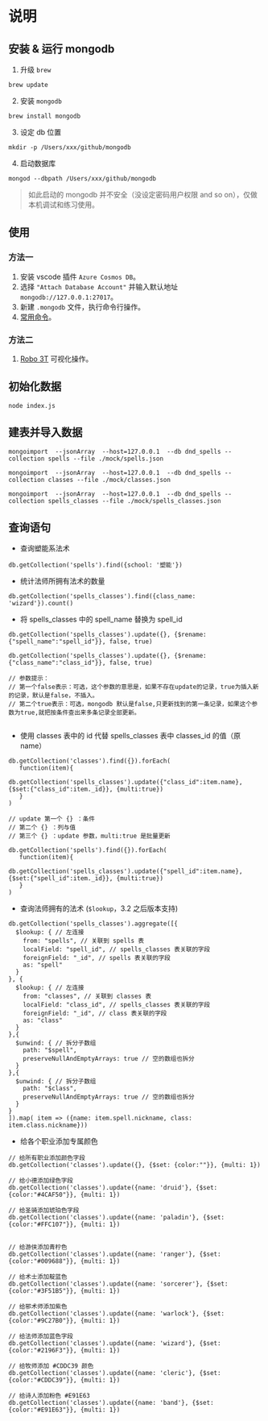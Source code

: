 # 说明

## 安装 & 运行 mongodb

1. 升级 `brew`

```
brew update
```

2. 安装 `mongodb`

```
brew install mongodb
```

3. 设定 db 位置

```
mkdir -p /Users/xxx/github/mongodb
```

4. 启动数据库
```
mongod --dbpath /Users/xxx/github/mongodb
```

> 如此启动的 mongodb 并不安全（没设定密码用户权限 and so on），仅做本机调试和练习使用。

## 使用

### 方法一

1. 安装 vscode 插件 `Azure Cosmos DB`。
2. 选择 `"Attach Database Account"` 并输入默认地址 `mongodb://127.0.0.1:27017`。
3. 新建 `.mongodb` 文件，执行命令行操作。
4. [常用命令](https://www.jianshu.com/p/0a52c672ae78)。


### 方法二

1. [Robo 3T](https://robomongo.org/download) 可视化操作。

## 初始化数据

```
node index.js
```

## 建表并导入数据

```
mongoimport  --jsonArray  --host=127.0.0.1  --db dnd_spells --collection spells --file ./mock/spells.json

mongoimport  --jsonArray  --host=127.0.0.1  --db dnd_spells --collection classes --file ./mock/classes.json

mongoimport  --jsonArray  --host=127.0.0.1  --db dnd_spells --collection spells_classes --file ./mock/spells_classes.json

```

## 查询语句

- 查询塑能系法术

```
db.getCollection('spells').find({school: '塑能'})
```

- 统计法师所拥有法术的数量

```
db.getCollection('spells_classes').find({class_name: 'wizard'}).count()
```

- 将 spells_classes 中的 spell_name 替换为 spell_id

```
db.getCollection('spells_classes').update({}, {$rename:{"spell_name":"spell_id"}}, false, true)

db.getCollection('spells_classes').update({}, {$rename:{"class_name":"class_id"}}, false, true)

// 参数提示：
// 第一个false表示：可选，这个参数的意思是，如果不存在update的记录，true为插入新的记录，默认是false，不插入。
// 第二个true表示：可选，mongodb 默认是false,只更新找到的第一条记录，如果这个参数为true,就把按条件查出来多条记录全部更新。


```

- 使用 classes 表中的 id 代替 spells_classes 表中 classes_id 的值（原 name）

```
db.getCollection('classes').find({}).forEach(
   function(item){                
       db.getCollection('spells_classes').update({"class_id":item.name},{$set:{"class_id":item._id}}, {multi:true})
   }
)

// update 第一个 {} ：条件
// 第二个 {} ：列与值
// 第三个 {} ：update 参数，multi:true 是批量更新

db.getCollection('spells').find({}).forEach(
   function(item){                
       db.getCollection('spells_classes').update({"spell_id":item.name},{$set:{"spell_id":item._id}}, {multi:true})
   }
)
```

- 查询法师拥有的法术 (`$lookup`，3.2 之后版本支持)

```
db.getCollection('spells_classes').aggregate([{
  $lookup: { // 左连接
    from: "spells", // 关联到 spells 表
    localField: "spell_id", // spells_classes 表关联的字段
    foreignField: "_id", // spells 表关联的字段
    as: "spell"
  }
}, {
  $lookup: { // 左连接
    from: "classes", // 关联到 classes 表
    localField: "class_id", // spells_classes 表关联的字段
    foreignField: "_id", // class 表关联的字段
    as: "class"
  }
},{
  $unwind: { // 拆分子数组
    path: "$spell",
    preserveNullAndEmptyArrays: true // 空的数组也拆分
  }
},{
  $unwind: { // 拆分子数组
    path: "$class",
    preserveNullAndEmptyArrays: true // 空的数组也拆分
  }
}
]).map( item => ({name: item.spell.nickname, class: item.class.nickname}))
```

- 给各个职业添加专属颜色

```
// 给所有职业添加颜色字段
db.getCollection('classes').update({}, {$set: {color:""}}, {multi: 1})

// 给小德添加绿色字段
db.getCollection('classes').update({name: 'druid'}, {$set: {color:"#4CAF50"}}, {multi: 1})

// 给圣骑添加琥珀色字段
db.getCollection('classes').update({name: 'paladin'}, {$set: {color:"#FFC107"}}, {multi: 1})


// 给游侠添加青柠色
db.getCollection('classes').update({name: 'ranger'}, {$set: {color:"#009688"}}, {multi: 1})

// 给术士添加靛蓝色 
db.getCollection('classes').update({name: 'sorcerer'}, {$set: {color:"#3F51B5"}}, {multi: 1})

// 给邪术师添加紫色 
db.getCollection('classes').update({name: 'warlock'}, {$set: {color:"#9C27B0"}}, {multi: 1})

// 给法师添加蓝色字段
db.getCollection('classes').update({name: 'wizard'}, {$set: {color:"#2196F3"}}, {multi: 1})

// 给牧师添加 #CDDC39 颜色
db.getCollection('classes').update({name: 'cleric'}, {$set: {color:"#CDDC39"}}, {multi: 1})

// 给诗人添加粉色 #E91E63
db.getCollection('classes').update({name: 'band'}, {$set: {color:"#E91E63"}}, {multi: 1})

```

